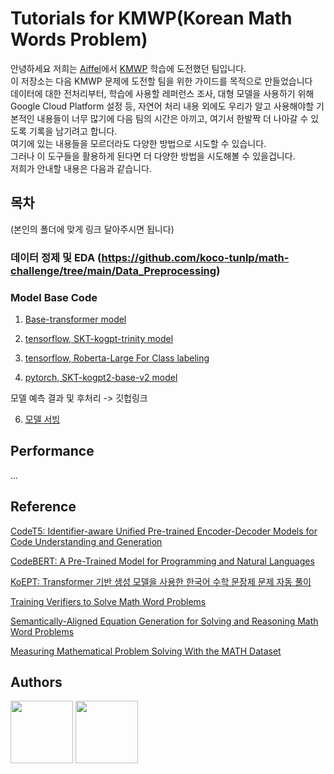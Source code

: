 # Tutorials for KMWP(Korean Math Words Problem)  
안녕하세요 저희는 [Aiffel](https://aiffel.io/)에서 [KMWP](https://github.com/tunib-ai/KMWP) 학습에 도전했던 팀입니다.  
이 저장소는 다음 KMWP 문제에 도전할 팀을 위한 가이드를 목적으로 만들었습니다  
데이터에 대한 전처리부터, 학습에 사용할 레퍼런스 조사, 대형 모델을 사용하기 위해 Google Cloud Platform  설정 등, 자연어 처리 내용 외에도 우리가 알고 사용해야할 기본적인 내용들이 너무 많기에 다음 팀의 시간은 아끼고, 여기서 한발짝 더 나아갈 수 있도록 기록을 남기려고 합니다.  
여기에 있는 내용들을 모르더라도 다양한 방법으로 시도할 수 있습니다.  
그러나 이 도구들을 활용하게 된다면 더 다양한 방법을 시도해볼 수 있을겁니다.  
저희가 안내할 내용은 다음과 같습니다.  

## 목차  

(본인의 폴더에 맞게 링크 달아주시면 됩니다)

### 데이터 정제 및 EDA (https://github.com/koco-tunlp/math-challenge/tree/main/Data_Preprocessing) 

### Model Base Code

1. [Base-transformer model](https://github.com/koco-tunlp/math-challenge/tree/main/transformer-basecode)

2. [tensorflow, SKT-kogpt-trinity model](https://github.com/koco-tunlp/math-challenge/tree/main/skt-kogpt-trinity-basecode)  

3. [tensorflow, Roberta-Large For Class labeling](https://github.com/koco-tunlp/math-challenge/tree/main/roberta-large-for-classlabeling)

4. [pytorch, SKT-kogpt2-base-v2 model](https://github.com/koco-tunlp/math-challenge/tree/main/skt-kogpt2-base-v2-basecode)  

모델 예측 결과 및 후처리 -> 깃헙링크  

6. [모델 서빙](./model-serving/)

## Performance
...


## Reference  
[CodeT5: Identifier-aware Unified Pre-trained Encoder-Decoder Models for Code Understanding and Generation](https://arxiv.org/pdf/2109.00859.pdf)  
  
[CodeBERT: A Pre-Trained Model for Programming and Natural Languages](https://arxiv.org/pdf/2002.08155.pdf)  

[KoEPT: Transformer 기반 생성 모델을 사용한 한국어 수학 문장제 문제 자동 풀이](http://koreascience.or.kr/article/CFKO202125036187306.pdf)  
  
[Training Verifiers to Solve Math Word Problems](https://arxiv.org/pdf/2110.14168.pdf)  
  
[Semantically-Aligned Equation Generation for Solving and Reasoning Math Word Problems](https://aclanthology.org/N19-1272.pdf)  
  
[Measuring Mathematical Problem Solving With the MATH Dataset](https://arxiv.org/pdf/2103.03874.pdf)


## Authors  
<img src=https://user-images.githubusercontent.com/53106649/171995972-81c4962e-08b2-4290-95ea-62fbf9c15c36.png  width="100" height="100" />
<img src=https://user-images.githubusercontent.com/75985245/172203397-cda63654-3c58-4d82-a60c-1a547d7d4e2b.jpg width="100" height="100" >

